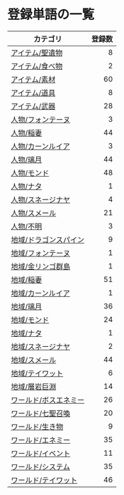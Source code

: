 # 登録単語の一覧

|カテゴリ|登録数|
|---|--:|
|[アイテム/聖遺物](./dict/item/artifact.md)|8|
|[アイテム/食べ物](./dict/item/food.md)|2|
|[アイテム/素材](./dict/item/material.md)|60|
|[アイテム/道具](./dict/item/tool.md)|8|
|[アイテム/武器](./dict/item/weapon.md)|28|
|[人物/フォンテーヌ](./dict/person/fontaine.md)|3|
|[人物/稲妻](./dict/person/inazuma.md)|44|
|[人物/カーンルイア](./dict/person/khaenriah.md)|3|
|[人物/璃月](./dict/person/liyue.md)|44|
|[人物/モンド](./dict/person/mondstadt.md)|48|
|[人物/ナタ](./dict/person/natlan.md)|1|
|[人物/スネージナヤ](./dict/person/snezhnaya.md)|4|
|[人物/スメール](./dict/person/sumeru.md)|21|
|[人物/不明](./dict/person/unknown.md)|3|
|[地域/ドラゴンスパイン](./dict/region/dragonspine.md)|9|
|[地域/フォンテーヌ](./dict/region/fontaine.md)|1|
|[地域/金リンゴ群島](./dict/region/golden_apple.md)|1|
|[地域/稲妻](./dict/region/inazuma.md)|51|
|[地域/カーンルイア](./dict/region/khaenriah.md)|1|
|[地域/璃月](./dict/region/liyue.md)|36|
|[地域/モンド](./dict/region/mondstadt.md)|24|
|[地域/ナタ](./dict/region/natlan.md)|1|
|[地域/スネージナヤ](./dict/region/snezhnaya.md)|2|
|[地域/スメール](./dict/region/sumeru.md)|44|
|[地域/テイワット](./dict/region/teyvat.md)|6|
|[地域/層岩巨淵](./dict/region/the_chasm.md)|14|
|[ワールド/ボスエネミー](./dict/world/boss.md)|26|
|[ワールド/七聖召喚](./dict/world/cardgame.md)|20|
|[ワールド/生き物](./dict/world/creature.md)|9|
|[ワールド/エネミー](./dict/world/enemy.md)|35|
|[ワールド/イベント](./dict/world/event.md)|11|
|[ワールド/システム](./dict/world/system.md)|35|
|[ワールド/テイワット](./dict/world/teyvat.md)|46|